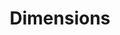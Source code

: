 ---
layout: default
bigquery: https://console.cloud.google.com/bigquery?p=covid-19-dimensions-ai&page=table&d=data&t=publications
contributors: Digital Science, https://www.digital-science.com/
cost: Free for personal, non-commercial use.
description: Dimensions contains more than 100 million publications, ranging from
  articles published in scholarly journals, books and book chapters, to preprints
  and conference proceedings. All publications are contextualized with linked data
  sets, funding, publications, patents, clinical trials, and policy documents. You
  can also view associated categories, funders, institutions, and researcher profiles.
documentation: https://docs.dimensions.ai/bigquery/index.html
last_edit: 04/05/2022, 08:44:27
location: https://www.dimensions.ai/products/free/
maintained_by: Digital Science, https://www.digital-science.com/
schema_fields:
- associated_grant_ids
- embargo_date
- expiration_date
- relationships
- legal_events
- associated_publication_id
- assignee_orgs
- filing_year
- pmcid
- phase
- supporting_grant_ids
- isbn
- investigators
- funder_org_state_codes
- jurisdiction
- associated_publication_pmid
- date_normal
- original_assignee_countries
- original_assignee
- journal
- date_modified
- date
- book_series_title
- external_ids
- open_access_categories_v2
- id
- category_bra
- date_inserted
- application_number
- original_title
- funder_orgs
- established
- category_hra
- created_date
- publication_date
- funding_jpy
- start_date
- funder_org_acronyms
- priority_year
- citations_count
- resulting_publication_doi
- filing_date
- pmid
- grant_number
- research_org_state_codes
- subtitles
- publication_year
- repository_name
- status
- research_orgs
- type
- family_id
- category_hrcs_rac
- inventor_names
- journal_lists
- issue
- funding_details
- gender
- address
- granted_date
- description
- funding_aud
- acknowledgements
- acronyms
- parent_id
- research_org_countries
- associated_publication_doi
- mesh_terms
- citation_string
- original_abstract
- funder_org_countries
- wikipedia_url
- category_uoa
- granted_year
- abstract
- foa_number
- category_sdg
- interventions
- publication_ids
- original_assignee_orgs
- research_org_city_names
- publisher
- category_for
- links
- family_count
- acronym
- funding_currency
- active_years
- funding_gbp
- date_online
- funding_chf
- email_address
- current_assignee_orgs
- expiration_year
- open_access_categories
- category_icrp_cso
- research_org_state_names
- family_members_ids
- authors
- assignee_countries
- funding_eur
- linkout
- conditions
- funding_amount
- source_id
- patent_ids
- types
- volume
- cited_by_ids
- priority_date
- name
- title
- filing_status
- brief_title
- ipcr
- eisbn
- date_imported_gbq
- arxiv_id
- category_icrp_ct
- doi
- conference
- citations
- registry
- category_rcdc
- date_print
- funding_nzd
- funding_usd
- labels
- start_year
- research_org_country_names
- proceedings_title
- language
- funding_cny
- categories
- funding_cad
- aliases
- repository_url
- cpc
- altmetrics
- associated_publication_arxiv_id
- funder_org_cities
- pages
- editors
- legal_status
- current_assignee_countries
- clinical_trial_ids
- research_org_cities
- end_year
- mesh_headings
- category_hrcs_hc
- funder_org
- funder_countries
- year
- reference_ids
- repository_id
- license
- kind
- current_assignee
- researcher_ids
- book_title
- end_date
- concepts
- metrics
- resulting_publication_ids
- organisation_details
shortname: dimensions
tags:
- scholarly literature
- patents
- funding
- clinical trials
- academic profiles
terms_of_use: 'Use of both the Dimensions COVID-19 dataset and full Dimensions dataset
  are subject to the Dimensions Terms of use: https://www.dimensions.ai/policies-terms-legal '
title: Dimensions
uuid: dcff88bd-fe6b-4fdb-8159-809bf9d7bc1c
---
